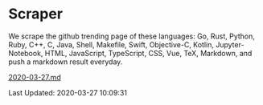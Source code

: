 # Scraper

We scrape the github trending page of these languages: Go, Rust, Python, Ruby, C++, C, Java, Shell, Makefile, Swift, Objective-C, Kotlin, Jupyter-Notebook, HTML, JavaScript, TypeScript, CSS, Vue, TeX, Markdown, and push a markdown result everyday.

[2020-03-27.md](https://github.com/yangwenmai/Scraper/blob/master/2020-03-27.md)

Last Updated: 2020-03-27 10:09:31
